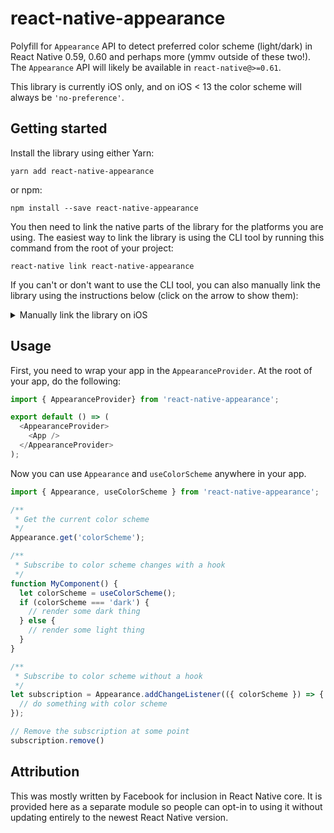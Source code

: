 # react-native-appearance

Polyfill for `Appearance` API to detect preferred color scheme (light/dark) in React Native 0.59, 0.60 and perhaps more (ymmv outside of these two!). The `Appearance` API will likely be available in `react-native@>=0.61`.

This library is currently iOS only, and on iOS < 13 the color scheme will always be `'no-preference'`.

## Getting started

Install the library using either Yarn:

```
yarn add react-native-appearance
```

or npm:

```
npm install --save react-native-appearance
```

You then need to link the native parts of the library for the platforms you are using. The easiest way to link the library is using the CLI tool by running this command from the root of your project:

```
react-native link react-native-appearance
```

If you can't or don't want to use the CLI tool, you can also manually link the library using the instructions below (click on the arrow to show them):

<details>
<summary>Manually link the library on iOS</summary>

Either follow the [instructions in the React Native documentation](https://facebook.github.io/react-native/docs/linking-libraries-ios#manual-linking) to manually link the framework or link using [Cocoapods](https://cocoapods.org) by adding this to your `Podfile`:

```ruby
pod 'react-native-appearance', :path => '../node_modules/react-native-appearance'
```

</details>

## Usage

First, you need to wrap your app in the `AppearanceProvider`. At the root of your app, do the following:

```js
import { AppearanceProvider} from 'react-native-appearance';

export default () => (
  <AppearanceProvider>
    <App />
  </AppearanceProvider>
);
```

Now you can use `Appearance` and `useColorScheme` anywhere in your app.

```js
import { Appearance, useColorScheme } from 'react-native-appearance';

/**
 * Get the current color scheme
 */
Appearance.get('colorScheme');

/**
 * Subscribe to color scheme changes with a hook
 */
function MyComponent() {
  let colorScheme = useColorScheme();
  if (colorScheme === 'dark') {
    // render some dark thing
  } else {
    // render some light thing
  }
}

/**
 * Subscribe to color scheme without a hook
 */
let subscription = Appearance.addChangeListener(({ colorScheme }) => {
  // do something with color scheme
});

// Remove the subscription at some point
subscription.remove()
```

## Attribution

This was mostly written by Facebook for inclusion in React Native core. It is provided here as a separate module so people can opt-in to using it without updating entirely to the newest React Native version.
